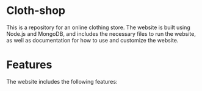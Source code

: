 # Cloth-shop
This is a repository for an online clothing store. The website is built using Node.js and MongoDB, and includes the necessary files to run the website, as well as documentation for how to use and customize the website.
# Features
The website includes the following features:
